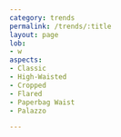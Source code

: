 ```yaml
---
category: trends
permalink: /trends/:title
layout: page
lob:
- w
aspects:
- Classic 
- High-Waisted
- Cropped
- Flared
- Paperbag Waist
- Palazzo

---
```


